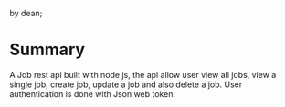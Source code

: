 by dean;

# Summary 
A Job rest api built with node js, the api allow user view all jobs, view a single job, create job, update a job and also delete a job. User authentication is done with Json web token.